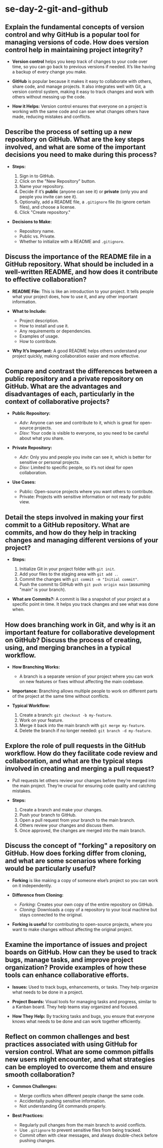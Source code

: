 # se-day-2-git-and-github
## Explain the fundamental concepts of version control and why GitHub is a popular tool for managing versions of code. How does version control help in maintaining project integrity?
- **Version control** helps you keep track of changes to your code over time, so you can go back to previous versions if needed. It’s like having a backup of every change you make.
  
- **GitHub** is popular because it makes it easy to collaborate with others, share code, and manage projects. It also integrates well with Git, a version control system, making it easy to track changes and work with others without messing up the code.

- **How it Helps:** Version control ensures that everyone on a project is working with the same code and can see what changes others have made, reducing mistakes and conflicts.

## Describe the process of setting up a new repository on GitHub. What are the key steps involved, and what are some of the important decisions you need to make during this process?
- **Steps:**
  1. Sign in to GitHub.
  2. Click on the "New Repository" button.
  3. Name your repository.
  4. Decide if it’s **public** (anyone can see it) or **private** (only you and people you invite can see it).
  5. Optionally, add a README file, a `.gitignore` file (to ignore certain files), and choose a license.
  6. Click "Create repository."

- **Decisions to Make:** 
  - Repository name.
  - Public vs. Private.
  - Whether to initialize with a README and `.gitignore`.

## Discuss the importance of the README file in a GitHub repository. What should be included in a well-written README, and how does it contribute to effective collaboration?
- **README File:** This is like an introduction to your project. It tells people what your project does, how to use it, and any other important information.

- **What to Include:**
  - Project description.
  - How to install and use it.
  - Any requirements or dependencies.
  - Examples of usage.
  - How to contribute.

- **Why It’s Important:** A good README helps others understand your project quickly, making collaboration easier and more effective.

## Compare and contrast the differences between a public repository and a private repository on GitHub. What are the advantages and disadvantages of each, particularly in the context of collaborative projects?
- **Public Repository:** 
  - *Adv:* Anyone can see and contribute to it, which is great for open-source projects.
  - *Disv:* Your code is visible to everyone, so you need to be careful about what you share.

- **Private Repository:**
  - *Adv:* Only you and people you invite can see it, which is better for sensitive or personal projects.
  - *Disv:* Limited to specific people, so it’s not ideal for open collaboration.

- **Use Cases:** 
  - Public: Open-source projects where you want others to contribute.
  - Private: Projects with sensitive information or not ready for public view.

## Detail the steps involved in making your first commit to a GitHub repository. What are commits, and how do they help in tracking changes and managing different versions of your project?
- **Steps:**
  1. Initialize Git in your project folder with `git init`.
  2. Add your files to the staging area with `git add .`.
  3. Commit the changes with `git commit -m "Initial commit"`.
  4. Push the commit to GitHub with `git push origin main` (assuming "main" is your branch).

- **What are Commits?:** A commit is like a snapshot of your project at a specific point in time. It helps you track changes and see what was done when.

## How does branching work in Git, and why is it an important feature for collaborative development on GitHub? Discuss the process of creating, using, and merging branches in a typical workflow.
- **How Branching Works:** 
  - A branch is a separate version of your project where you can work on new features or fixes without affecting the main codebase.
  
- **Importance:** Branching allows multiple people to work on different parts of the project at the same time without conflicts.

- **Typical Workflow:**
  1. Create a branch: `git checkout -b my-feature`.
  2. Work on your feature.
  3. Merge it back into the main branch with `git merge my-feature`.
  4. Delete the branch if no longer needed: `git branch -d my-feature`.

## Explore the role of pull requests in the GitHub workflow. How do they facilitate code review and collaboration, and what are the typical steps involved in creating and merging a pull request?
- Pull requests let others review your changes before they’re merged into the main project. They’re crucial for ensuring code quality and catching mistakes.

- **Steps:**
  1. Create a branch and make your changes.
  2. Push your branch to GitHub.
  3. Open a pull request from your branch to the main branch.
  4. Others review your changes and discuss them.
  5. Once approved, the changes are merged into the main branch.

## Discuss the concept of "forking" a repository on GitHub. How does forking differ from cloning, and what are some scenarios where forking would be particularly useful?
- **Forking** is like making a copy of someone else’s project so you can work on it independently.

- **Difference from Cloning:**
  - *Forking:* Creates your own copy of the entire repository on GitHub.
  - *Cloning:* Downloads a copy of a repository to your local machine but stays connected to the original.

- **Forking is useful** for contributing to open-source projects, where you want to make changes without affecting the original project.

## Examine the importance of issues and project boards on GitHub. How can they be used to track bugs, manage tasks, and improve project organization? Provide examples of how these tools can enhance collaborative efforts.
- **Issues:** Used to track bugs, enhancements, or tasks. They help organize what needs to be done in a project.

- **Project Boards:** Visual tools for managing tasks and progress, similar to a Kanban board. They help teams stay organized and focused.

- **How They Help:** By tracking tasks and bugs, you ensure that everyone knows what needs to be done and can work together efficiently.

## Reflect on common challenges and best practices associated with using GitHub for version control. What are some common pitfalls new users might encounter, and what strategies can be employed to overcome them and ensure smooth collaboration?
- **Common Challenges:**
  - Merge conflicts when different people change the same code.
  - Accidentally pushing sensitive information.
  - Not understanding Git commands properly.

- **Best Practices:**
  - Regularly pull changes from the main branch to avoid conflicts.
  - Use `.gitignore` to prevent sensitive files from being tracked.
  - Commit often with clear messages, and always double-check before pushing changes.
